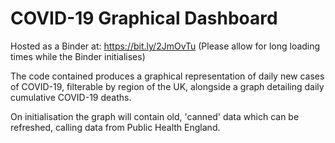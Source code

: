 # COVID-19 Graphical Dashboard

Hosted as a Binder at: https://bit.ly/2JmOvTu (Please allow for long loading times while the Binder initialises)

The code contained produces a graphical representation of daily new cases of COVID-19, filterable by region of the UK, alongside a graph detailing daily cumulative COVID-19 deaths. 

On initialisation the graph will contain old, 'canned' data which can be refreshed, calling data from Public Health England.
